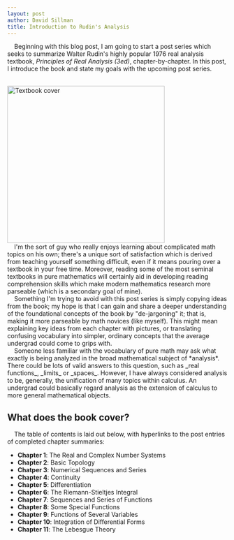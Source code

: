 ```yaml
---
layout: post
author: David Sillman
title: Introduction to Rudin's Analysis
---
```


&nbsp;&nbsp;&nbsp;&nbsp;Beginning with this blog post, I am going to start a post series which seeks to summarize Walter Rudin's highly popular 1976 real analysis textbook, _Principles of Real Analysis (3ed)_, chapter-by-chapter. In this post, I introduce the book and state my goals with the upcoming post series.

<br>
<img class="centered" width="360px" alt="Textbook cover" src="/assets/images/rudin-1976-cover.png"/>

<br>
&nbsp;&nbsp;&nbsp;&nbsp;I'm the sort of guy who really enjoys learning about complicated math topics on his own; there's a unique sort of satisfaction which is derived from teaching yourself something difficult, even if it means pouring over a textbook in your free time. Moreover, reading some of the most seminal textbooks in pure mathematics will certainly aid in developing reading comprehension skills which make modern mathematics research more parseable (which is a secondary goal of mine).

<br>
&nbsp;&nbsp;&nbsp;&nbsp;Something I'm trying to avoid with this post series is simply copying ideas from the book; my hope is that I can gain and share a deeper understanding of the foundational concepts of the book by "de-jargoning" it; that is, making it more parseable by math novices (like myself). This might mean explaining key ideas from each chapter with pictures, or translating confusing vocabulary into simpler, ordinary concepts that the average undergrad could come to grips with.

<br>
&nbsp;&nbsp;&nbsp;&nbsp;Someone less familiar with the vocabulary of pure math may ask what exactly is being analyzed in the broad mathematical subject of *analysis*. There could be lots of valid answers to this question, such as _real functions_, _limits_ or _spaces_. However, I have always considered analysis to be, generally, the unification of many topics within calculus. An undergrad could basically regard analysis as the extension of calculus to more general mathematical objects.


## What does the book cover?
&nbsp;&nbsp;&nbsp;&nbsp;The table of contents is laid out below, with hyperlinks to the post entries of completed chapter summaries:
* **Chapter 1**: The Real and Complex Number Systems
* **Chapter 2**: Basic Topology
* **Chatper 3**: Numerical Sequences and Series
* **Chapter 4**: Continuity
* **Chapter 5**: Differentiation
* **Chapter 6**: The Riemann-Stieltjes Integral
* **Chapter 7**: Sequences and Series of Functions
* **Chapter 8**: Some Special Functions
* **Chapter 9**: Functions of Several Variables
* **Chapter 10**: Integration of Differential Forms
* **Chapter 11**: The Lebesgue Theory